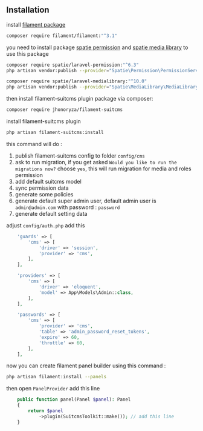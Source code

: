 ## Installation

install [filament package](https://filamentphp.com/docs/3.x/panels/installation)

```bash
composer require filament/filament:"^3.1"
```

you need to install package [spatie permission](https://spatie.be/index.php/docs/laravel-permission/v6/introduction)
and [spatie media library](https://spatie.be/docs/laravel-medialibrary/v10/introduction) to use this package

```bash
composer require spatie/laravel-permission:"^6.3"
php artisan vendor:publish --provider="Spatie\Permission\PermissionServiceProvider"

composer require spatie/laravel-medialibrary:"^10.0"
php artisan vendor:publish --provider="Spatie\MediaLibrary\MediaLibraryServiceProvider"
```

then install filament-suitcms plugin package via composer:

```bash
composer require jhonoryza/filament-suitcms
```

install filament-suitcms plugin

```bash
php artisan filament-suitcms:install
```

this command will do :

1. publish filament-suitcms config to folder `config/cms`
2. ask to run migration, if you get asked `Would you like to run the migrations now?` choose `yes`, this will run
   migration for media and roles permission
3. add default suitcms model
4. sync permission data
5. generate some policies
6. generate default super admin user, default admin user is `admin@admin.com` with password : `password`
7. generate default setting data

adjust `config/auth.php` add this

```php
    'guards' => [
        'cms' => [
            'driver' => 'session',
            'provider' => 'cms',
        ],
    ],

    'providers' => [
        'cms' => [
            'driver' => 'eloquent',
            'model' => App\Models\Admin::class,
        ],
    ],

    'passwords' => [
        'cms' => [
            'provider' => 'cms',
            'table' => 'admin_password_reset_tokens',
            'expire' => 60,
            'throttle' => 60,
        ],
    ],
```

now you can create filament panel builder using this command :

```bash
php artisan filament:install --panels
```

then open `PanelProvider` add this line

```php hl_lines="4"
    public function panel(Panel $panel): Panel
    {
        return $panel
            ->plugin(SuitcmsToolkit::make()); // add this line
    }
```
